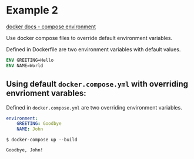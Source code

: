 # Example 2

[docker docs - compose environment](https://docs.docker.com/compose/compose-file/#environment)

Use docker compose files to override default environment variables.

Defined in Dockerfile are two environment variables with default values.

```Dockerfile
ENV GREETING=Hello
ENV NAME=World
```

## Using default `docker.compose.yml` with overriding envrioment varables:

Defined in `docker.compose.yml` are two overriding environment variables.

```yml
environment:
    GREETING: Goodbye
    NAME: John
```

`$ docker-compose up --build`

```
Goodbye, John!
```